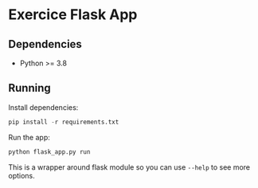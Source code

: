 Exercice Flask App
==================

## Dependencies

- Python >= 3.8

## Running

Install dependencies:

```python
pip install -r requirements.txt
```

Run the app:
```python
python flask_app.py run
```

This is a wrapper around flask module so you can use `--help` to see more options.
